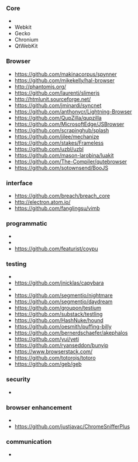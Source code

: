 ### Core
  * [](https://github.com/servo/servo)
  * Webkit
  * Gecko
  * Chronium
  * QtWebKit

### Browser
  * https://github.com/makinacorpus/spynner
  * https://github.com/mikekelly/hal-browser
  * http://phantomjs.org/
  * https://github.com/laurentj/slimerjs
  * http://htmlunit.sourceforge.net/
  * https://github.com/jminardi/syncnet
  * https://github.com/anthonycr/Lightning-Browser
  * https://github.com/QupZilla/qupzilla
  * https://github.com/MicrosoftEdge/JSBrowser
  * https://github.com/scrapinghub/splash
  * https://github.com/jjlee/mechanize
  * https://github.com/stakes/Frameless
  * https://github.com/uzbl/uzbl
  * https://github.com/mason-larobina/luakit
  * https://github.com/The-Compiler/qutebrowser
  * https://github.com/sotownsend/BooJS

### interface
  * https://github.com/breach/breach_core
  * http://electron.atom.io/
  * https://github.com/fanglingsu/vimb
  
 
### programmatic
  * [](https://github.com/assaf/zombie)
  * [](https://github.com/SeleniumHQ/selenium)
  * https://github.com/featurist/coypu
  
  

### testing
  * [](http://casperjs.org/)
  * https://github.com/jnicklas/capybara
  * [](https://github.com/modeset/teaspoon)
  * https://github.com/segmentio/nightmare
  * https://github.com/segmentio/daydream
  * https://github.com/groupon/testium
  * https://github.com/substack/testling
  * https://github.com/HashNuke/hound
  * https://github.com/oesmith/puffing-billy
  * https://github.com/bernerdschaefer/akephalos
  * https://github.com/yui/yeti
  * https://github.com/ryanseddon/bunyip
  * https://www.browserstack.com/
  * https://github.com/totorojs/totoro
  * https://github.com/geb/geb



### security
  * [](https://github.com/beefproject/beef)

### browser enhancement
 * [](https://github.com/philc/vimium)
 * https://github.com/justjavac/ChromeSnifferPlus

### communication
 * [](https://github.com/peers/peerjs)